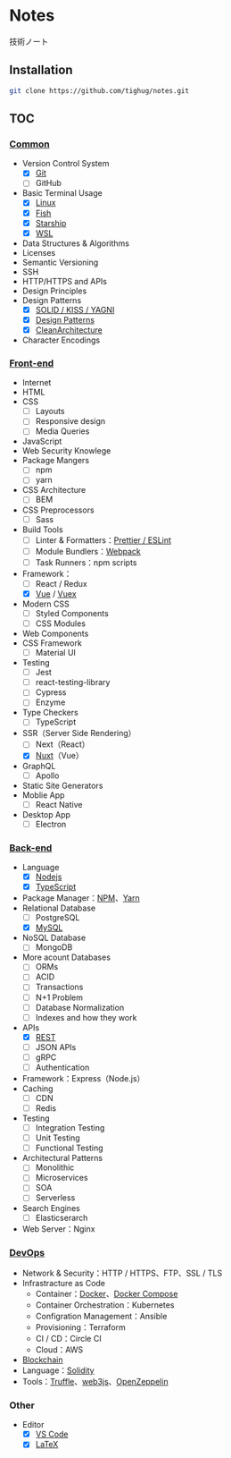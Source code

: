 # Notes

技術ノート

## Installation

```bash
git clone https://github.com/tighug/notes.git
```

## TOC

### [Common](./Common/README.md)

- Version Control System
  - [x] [Git](./Common/Git.md)
  - [ ] GitHub
- Basic Terminal Usage
  - [x] [Linux](./Common/Linux.md)
  - [x] [Fish](./Common/fish.md)
  - [x] [Starship](./Common/Starship.md)
  - [x] [WSL](./Common/WSL.md)
- Data Structures & Algorithms
- Licenses
- Semantic Versioning
- SSH
- HTTP/HTTPS and APIs
- Design Principles
- Design Patterns
  - [x] [SOLID / KISS / YAGNI](./Common/DesignPrinciples.md)
  - [x] [Design Patterns](./Common/DesignPatterns.md)
  - [x] [CleanArchitecture](./Common/CleanArchitecture.md)
- Character Encodings

### [Front-end](./Front-end/README.md)

- Internet
- HTML
- CSS
  - [ ] Layouts
  - [ ] Responsive design
  - [ ] Media Queries
- JavaScript
- Web Security Knowlege
- Package Mangers
  - [ ] npm
  - [ ] yarn
- CSS Architecture
  - [ ] BEM
- CSS Preprocessors
  - [ ] Sass
- Build Tools
  - [ ] Linter & Formatters：[Prettier / ESLint](Front-end/ESLint.md)
  - [ ] Module Bundlers：[Webpack](./Front-end/Webpack.md)
  - [ ] Task Runners：npm scripts
- Framework：
  - [ ] React / Redux
  - [x] [Vue](./Front-end/Vue.md) / [Vuex](./Front-end/Vuex.md)
- Modern CSS
  - [ ] Styled Components
  - [ ] CSS Modules
- Web Components
- CSS Framework
  - [ ] Material UI
- Testing
  - [ ] Jest
  - [ ] react-testing-library
  - [ ] Cypress
  - [ ] Enzyme
- Type Checkers
  - [ ] TypeScript
- SSR（Server Side Rendering）
  - [ ] Next（React）
  - [x] [Nuxt](./Front-end/Nuxt.md)（Vue）
- GraphQL
  - [ ] Apollo
- Static Site Generators
- Moblie App
  - [ ] React Native
- Desktop App
  - [ ] Electron

### [Back-end](./Back-end/README.md)

- Language
  - [x] [Nodejs](./Back-end/Nodejs.md)
  - [x] [TypeScript](./Back-end/TypeScript.md)
- Package Manager：[NPM](./Back-end/NPM.md)、[Yarn](./Back-end/Yarn.md)
- Relational Database
  - [ ] PostgreSQL
  - [x] [MySQL](./Back-end/MySQL.md)
- NoSQL Database
  - [ ] MongoDB
- More acount Databases
  - [ ] ORMs
  - [ ] ACID
  - [ ] Transactions
  - [ ] N+1 Problem
  - [ ] Database Normalization
  - [ ] Indexes and how they work
- APIs
  - [x] [REST](./Back-end/RestfulAPI.md)
  - [ ] JSON APIs
  - [ ] gRPC
  - [ ] Authentication
- Framework：Express（Node.js）
- Caching
  - [ ] CDN
  - [ ] Redis
- Testing
  - [ ] Integration Testing
  - [ ] Unit Testing
  - [ ] Functional Testing
- Architectural Patterns
  - [ ] Monolithic
  - [ ] Microservices
  - [ ] SOA
  - [ ] Serverless
- Search Engines
  - [ ] Elasticserarch
- Web Server：Nginx

### [DevOps](./DevOps/README.md)

- Network & Security：HTTP / HTTPS、FTP、SSL / TLS
- Infrastracture as Code
  - Container：[Docker](./DevOps/Docker.md)、[Docker Compose](./DevOps/DockerCompose.md)
  - Container Orchestration：Kubernetes
  - Configration Management：Ansible
  - Provisioning：Terraform
  - CI / CD：Circle CI
  - Cloud：AWS
- [Blockchain](./Blockchain/README.md)
- Language：[Solidity](./Blockchain/Solidity.md)
- Tools：[Truffle](./Blockchain/Truffle.md)、[web3js](./Blockchain/web3js.md)、[OpenZeppelin](./Blockchain/OpenZeppelin.md)

### Other

- Editor
  - [x] [VS Code](./Common/VSCode.md)
  - [x] [LaTeX](./Common/LaTeX.md)
